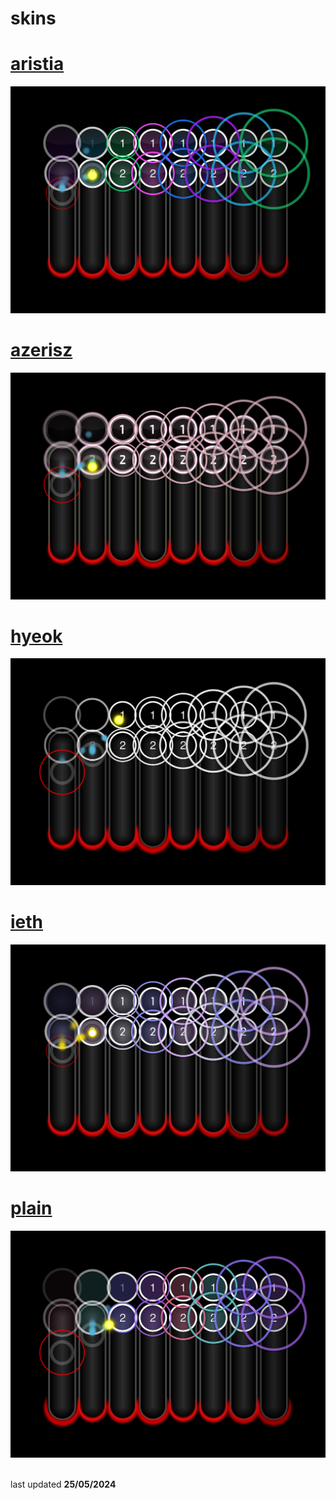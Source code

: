 # skins
<p align="center">
  
# [aristia](https://github.com/0icj/skins/raw/main/nm/aristia.osk)
[![](https://github.com/0icj/skins/blob/main/preview/aristia.png?raw=true)]([[https://github.com/0icj/skins/raw/main/nm/aristia.osk](https://github.com/0icj/skins/raw/main/nm/aristia.osk))

# [azerisz](https://github.com/0icj/skins/raw/main/nm/azerisz.osk)
[![](https://github.com/0icj/skins/blob/main/preview/azerisz.png?raw=true)]([[https://github.com/0icj/skins/raw/main/nm/azerisz.osk](https://github.com/0icj/skins/raw/main/nm/azerisz.osk))

# [hyeok](https://github.com/0icj/skins/raw/main/nm/hyeok.osk)
[![](https://github.com/0icj/skins/blob/main/preview/hyeok.png?raw=true)]([[https://github.com/0icj/skins/raw/main/nm/hyeok.osk](https://github.com/0icj/skins/raw/main/nm/hyeok.osk))

# [ieth](https://github.com/0icj/skins/raw/main/nm/ieth.osk)
[![](https://github.com/0icj/skins/blob/main/preview/ieth.png?raw=true)]([[https://github.com/0icj/skins/raw/main/nm/ieth.osk](https://github.com/0icj/skins/raw/main/nm/ieth.osk))

# [plain](https://github.com/0icj/skins/raw/main/nm/plain.osk)
[![](https://github.com/0icj/skins/blob/main/preview/plain.png?raw=true)]([[https://github.com/0icj/skins/raw/main/nm/plain.osk](https://github.com/0icj/skins/raw/main/nm/plain.osk))

<br>
last updated <b>25/05/2024</b>
</p>

